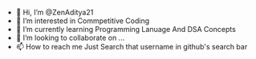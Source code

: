 - 👋 Hi, I’m @ZenAditya21
- 👀 I’m interested in Commpetitive Coding
- 🌱 I’m currently learning Programming Lanuage And DSA Concepts
- 💞️ I’m looking to collaborate on ...
- 📫 How to reach me Just Search that username in github's search bar

<!---
ZenAditya21/ZenAditya21 is a ✨ special ✨ repository because its `README.md` (this file) appears on your GitHub profile.
You can click the Preview link to take a look at your changes.
--->
